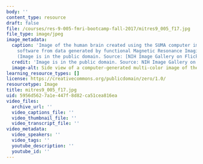 ```yaml
---
body: ''
content_type: resource
draft: false
file: /courses/res-9-005-fmri-bootcamp-fall-2017/mitres9_005_f17.jpg
file_type: image/jpeg
image_metadata:
  caption: 'Image of the human brain created using the SUMA computer image processing
    software from data generated by functional Magnetic Resonance Imaging (fMRI).
    (Image is in the public domain. Source: [NIH Image Gallery on Flickr](https://www.flickr.com/photos/nihgov/23682213069/).)'
  credit: 'Image is in the public domain. Source: NIH Image Gallery on Flickr. [https://www.flickr.com/photos/nihgov/23682213069/](https://www.flickr.com/photos/nihgov/23682213069/)'
  image-alt: Side view of a computer-generated multi-color image of the human brain.
learning_resource_types: []
license: https://creativecommons.org/publicdomain/zero/1.0/
resourcetype: Image
title: mitres9_005_f17.jpg
uid: 5956d562-7a1e-447f-8d82-ca51cea816ea
video_files:
  archive_url: ''
  video_captions_file: ''
  video_thumbnail_file: ''
  video_transcript_file: ''
video_metadata:
  video_speakers: ''
  video_tags: ''
  youtube_description: ''
  youtube_id: ''
---
```


